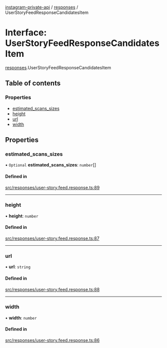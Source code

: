 [instagram-private-api](../../README.md) / [responses](../../modules/responses.md) / UserStoryFeedResponseCandidatesItem

# Interface: UserStoryFeedResponseCandidatesItem

[responses](../../modules/responses.md).UserStoryFeedResponseCandidatesItem

## Table of contents

### Properties

- [estimated\_scans\_sizes](UserStoryFeedResponseCandidatesItem.md#estimated_scans_sizes)
- [height](UserStoryFeedResponseCandidatesItem.md#height)
- [url](UserStoryFeedResponseCandidatesItem.md#url)
- [width](UserStoryFeedResponseCandidatesItem.md#width)

## Properties

### estimated\_scans\_sizes

• `Optional` **estimated\_scans\_sizes**: `number`[]

#### Defined in

[src/responses/user-story.feed.response.ts:89](https://github.com/Nerixyz/instagram-private-api/blob/4971f34/src/responses/user-story.feed.response.ts#L89)

___

### height

• **height**: `number`

#### Defined in

[src/responses/user-story.feed.response.ts:87](https://github.com/Nerixyz/instagram-private-api/blob/4971f34/src/responses/user-story.feed.response.ts#L87)

___

### url

• **url**: `string`

#### Defined in

[src/responses/user-story.feed.response.ts:88](https://github.com/Nerixyz/instagram-private-api/blob/4971f34/src/responses/user-story.feed.response.ts#L88)

___

### width

• **width**: `number`

#### Defined in

[src/responses/user-story.feed.response.ts:86](https://github.com/Nerixyz/instagram-private-api/blob/4971f34/src/responses/user-story.feed.response.ts#L86)
